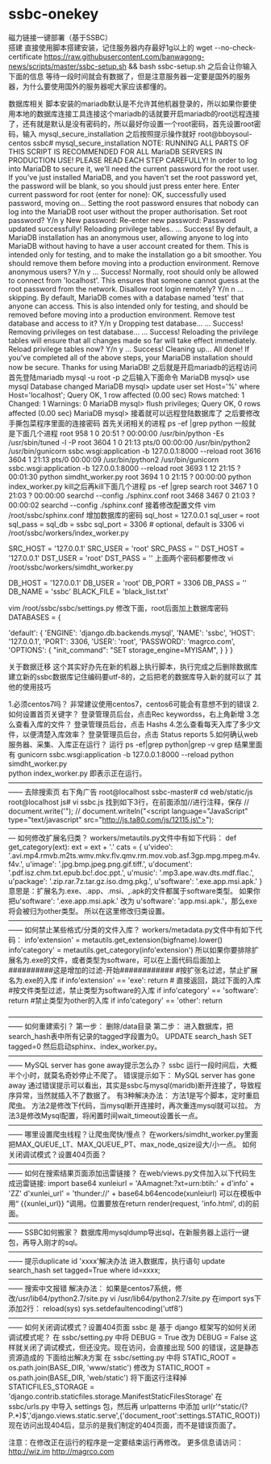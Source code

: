 # ssbc-onekey
磁力链接一键部署（基于SSBC）</br>
搭建
直接使用脚本搭建安装，记住服务器内存最好1g以上的
wget --no-check-certificate https://raw.githubusercontent.com/banwagong-news/scripts/master/ssbc-setup.sh && bash ssbc-setup.sh
之后会让你输入下面的信息
等待一段时间就会有数据了，但是注意服务器一定要是国外的服务器，为什么要使用国外的服务器呢大家应该都懂的。

数据库相关
脚本安装的mariadb默认是不允许其他机器登录的，所以如果你要使用本地的数据库连接工具连接这个mariadb的话就要开启mariadb的root远程连接了，还有就是默认是没有密码的，所以最好你设置一个root密码，首先设置root密码，输入
mysql_secure_installation
之后按照提示操作就好
root@bboysoul-centos ssbc# mysql_secure_installation 
NOTE: RUNNING ALL PARTS OF THIS SCRIPT IS RECOMMENDED FOR ALL MariaDB
SERVERS IN PRODUCTION USE!  PLEASE READ EACH STEP CAREFULLY!
In order to log into MariaDB to secure it, we'll need the current
password for the root user.  If you've just installed MariaDB, and
you haven't set the root password yet, the password will be blank,
so you should just press enter here.
Enter current password for root (enter for none): 
OK, successfully used password, moving on...
Setting the root password ensures that nobody can log into the MariaDB
root user without the proper authorisation.
Set root password? Y/n y
New password: 
Re-enter new password: 
Password updated successfully!
Reloading privilege tables..
 ... Success!
By default, a MariaDB installation has an anonymous user, allowing anyone
to log into MariaDB without having to have a user account created for
them.  This is intended only for testing, and to make the installation
go a bit smoother.  You should remove them before moving into a
production environment.
Remove anonymous users? Y/n y
 ... Success!
Normally, root should only be allowed to connect from 'localhost'.  This
ensures that someone cannot guess at the root password from the network.
Disallow root login remotely? Y/n n
 ... skipping.
By default, MariaDB comes with a database named 'test' that anyone can
access.  This is also intended only for testing, and should be removed
before moving into a production environment.
Remove test database and access to it? Y/n y
Dropping test database...
... Success!
Removing privileges on test database...
... Success!
Reloading the privilege tables will ensure that all changes made so far
will take effect immediately.
Reload privilege tables now? Y/n y
 ... Success!
Cleaning up...
All done!  If you've completed all of the above steps, your MariaDB
installation should now be secure.
Thanks for using MariaDB!
之后就是开启mariadb的远程访问
首先登陆mariadb
mysql -u root -p
之后输入下面命令
MariaDB mysql> use mysql
Database changed
MariaDB mysql> update user set Host='%' where Host='localhost';
Query OK, 1 row affected (0.00 sec)
Rows matched: 1  Changed: 1  Warnings: 0
MariaDB mysql> flush privileges;
Query OK, 0 rows affected (0.00 sec)
MariaDB mysql> 
接着就可以远程登陆数据库了
之后要修改手撕包菜程序里面的连接密码
首先关闭相关的进程
ps -ef |grep python
一般就是下面几个进程
root       958     1  0 20:51 ?        00:00:00 /usr/bin/python -Es /usr/sbin/tuned -l -P
root      3604     1  0 21:13 pts/0    00:00:00 /usr/bin/python2 /usr/bin/gunicorn ssbc.wsgi:application -b 127.0.0.1:8000 --reload
root      3616  3604  1 21:13 pts/0    00:00:09 /usr/bin/python2 /usr/bin/gunicorn ssbc.wsgi:application -b 127.0.0.1:8000 --reload
root      3693     1 12 21:15 ?        00:01:30 python simdht_worker.py
root      3694     1  0 21:15 ?        00:00:00 python index_worker.py
kill之后再kill下面几个进程
ps -ef |grep search
root      3467     1  0 21:03 ?        00:00:00 searchd --config ./sphinx.conf
root      3468  3467  0 21:03 ?        00:00:02 searchd --config ./sphinx.conf
接着修改配置文件
vim /root/ssbc/sphinx.conf
增加数据库的密码
    sql_host                = 127.0.0.1
    sql_user                = root
    sql_pass                = 
    sql_db                  = ssbc
    sql_port                = 3306  # optional, default is 3306
vi /root/ssbc/workers/index_worker.py

SRC_HOST = '127.0.0.1'
SRC_USER = 'root'
SRC_PASS = ''
DST_HOST = '127.0.0.1'
DST_USER = 'root'
DST_PASS = ''
上面两个密码都要修改
vi /root/ssbc/workers/simdht_worker.py

DB_HOST = '127.0.0.1'
DB_USER = 'root'
DB_PORT = 3306
DB_PASS = ''
DB_NAME = 'ssbc'
BLACK_FILE = 'black_list.txt'

vim /root/ssbc/ssbc/settings.py
修改下面，root后面加上数据库密码
DATABASES = {

'default': {
    'ENGINE': 'django.db.backends.mysql',
    'NAME': 'ssbc',
    'HOST': '127.0.0.1',
    'PORT': 3306,
    'USER': 'root',
    'PASSWORD': 'magrco.com',
    'OPTIONS': {
       "init_command": "SET storage_engine=MYISAM",
    }
}
}

关于数据迁移
这个其实好办先在新的机器上执行脚本，执行完成之后删除数据库建立新的ssbc数据库记住编码要utf-8的，之后把老的数据库导入新的就可以了
其他的使用技巧

1.必须centos7吗？
非常建议使用centos7，centos6可能会有意想不到的错误
2.如何设置首页关键字？
登录管理员后台，点击Rec keywordss，右上角新增
3.怎么查看入库的文件？
登录管理员后台，点击 Hashs 
4.怎么查看每天入库了多少文件，以便清楚入库效率？
登录管理员后台，点击 Status reports 
5.如何确认web服务器、采集、入库正在运行？
运行 ps -ef|grep python|grep -v grep
结果里面有
gunicorn ssbc.wsgi:application -b 127.0.0.1:8000 --reload 
python simdht_worker.py  
python index_worker.py
即表示正在运行。
——————————————————————————————————————
去除搜索页 右下角广告
root@localhost ssbc-master# cd web/static/js
root@localhost js# vi ssbc.js   找到如下3行，在前面添加//进行注释，保存
//        document.write('<script src="http://v.6dvip.com/ge/?s=47688"><\/script>');
//            document.writeln("<script language=\"JavaScript\" type=\"text/javascript\" src=\"http://js.6dad.com/js/xiaoxia.js\"></script>");
//           document.writeln("<script language=\"JavaScript\" type=\"text/javascript\" src=\"http://js.ta80.com/js/12115.js\"></script>");
—————————————————————————————————————
如何修改扩展名归类？
workers/metautils.py文件中有如下代码：
def get_category(ext):
ext = ext + '.'
cats = {
    u'video': '.avi.mp4.rmvb.m2ts.wmv.mkv.flv.qmv.rm.mov.vob.asf.3gp.mpg.mpeg.m4v.f4v.',
    u'image': '.jpg.bmp.jpeg.png.gif.tiff.',
    u'document': '.pdf.isz.chm.txt.epub.bc!.doc.ppt.',
    u'music': '.mp3.ape.wav.dts.mdf.flac.',
    u'package': '.zip.rar.7z.tar.gz.iso.dmg.pkg.',
    u'software': '.exe.app.msi.apk.'
}
意思是：扩展名为.exe、.app、.msi、,.apk的文件都属于software类型。
如果你把u'software': '.exe.app.msi.apk.' 改为 u'software': 'app.msi.apk.'，那么exe将会被归为other类型。
所以在这里修改归类设置。
——————————————————————————————————————
如何禁止某些格式/分类的文件入库？
workers/metadata.py文件中有如下代码：
info'extension' = metautils.get_extension(bigfname).lower()
info'category' = metautils.get_category(info'extension')
所以如果你要排除扩展名为.exe的文件，或者类型为software，可以在上面代码后面加上
##########这是增加的过滤-开始############
#按扩张名过滤，禁止扩展名为.exe的入库
if info'extension' == 'exe':
return # 直接返回，跳过下面的入库
#按文件类型过滤，禁止类型为software的入库
if info'category' == 'software':
return
#禁止类型为other的入库
if info'category' == 'other':
return

——————————————————————————————————————
如何重建索引？
第一步：
删除/data目录
第二步：
进入数据库，把search_hash表中所有记录的tagged字段置为0。
UPDATE search_hash SET tagged=0
然后启动sphinx、index_worker.py。
——————————————————————————————————————
MySQL server has gone away提示怎么办？
ssbc 运行一段时间后，大概半个小时，就莫名奇妙停止不爬了。 错误提示如下：
MySQL server has gone away
通过错误提示可以看出，其实是ssbc与mysql(maridb)断开连接了，导致程序异常，当然就插入不了数据了。
有3种解决办法：
方法1是写个脚本，定时重启爬虫。
方法2是修改下代码，当mysql断开连接时，再次重连mysql就可以拉。
方法3是修改Mysql配置，将闲置时间wait_timeout设置长一点。
——————————————————————————————————————
哪里设置爬虫线程？让爬虫爬快/慢点？
在workers/simdht_worker.py里面把MAX_QUEUE_LT、MAX_QUEUE_PT、max_node_qsize设大/小一点。
如何关闭调试模式？设置404页面？
——————————————————————————————————————
如何在搜索结果页面添加迅雷链接？
在web/views.py文件加入以下代码生成迅雷链接:
import base64
xunleiurl = 'AAmagnet:?xt=urn:btih:' + d'info' + 'ZZ'
d'xunlei_url' = 'thunder://' + base64.b64encode(xunleiurl)
可以在模板中用“ {{xunlei_url}} ”调用。位置要放在return render(request, 'info.html', d)的前面。
——————————————————————————————————————
SSBC如何搬家？
数据库用mysqldump导出sql，在新服务器上运行一键包，再导入刚才的sql。
——————————————————————————————————————
提示duplicate id 'xxxx'解决办法
进入数据库，执行语句
update search_hash set tagged=True where id=xxxx;
——————————————————————————————————————
搜索中文报错
解决办法：
如果是centos7系统，修改/usr/lib64/python2.7/site.py
vi  /usr/lib64/python2.7/site.py
在import sys下添加2行：
reload(sys)
sys.setdefaultencoding('utf8')
——————————————————————————————————————
如何关闭调试模式？设置404页面
ssbc 是 基于 django 框架写的如何关闭调试模式呢？
在 ssbc/setting.py 中将 DEBUG = True 改为 DEBUG = False
这样就关闭了调试模式，但还没完。现在访问，会直接出现 500 的错误，这是静态资源造成的
下面给出解决方案
在 ssbc/setting.py 中将
STATIC_ROOT = os.path.join(BASE_DIR, 'www/static')
修改为
STATIC_ROOT = os.path.join(BASE_DIR, 'web/static')
将下面这行注释掉
STATICFILES_STORAGE = 'django.contrib.staticfiles.storage.ManifestStaticFilesStorage'
在 ssbc/urls.py 中导入 settings 包，然后再 urlpatterns 中添加
url(r'^static/(?P<path>.*)$','django.views.static.serve',{'document_root':settings.STATIC_ROOT})
现在访问出现404后，显示的是我们制定的404页面，而不是错误页面了。

注意：在修改正在运行的程序是一定要结束运行再修改。
更多信息请访问：http://wiz.im  http://magrco.com
